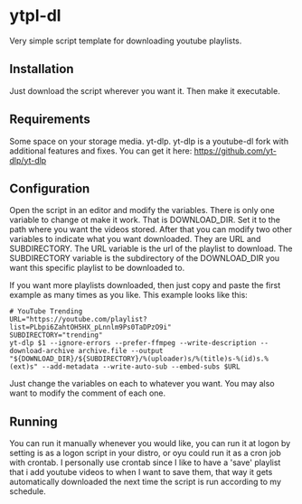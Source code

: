 # ytpl-dl
Very simple script template for downloading youtube playlists.

## Installation
Just download the script wherever you want it. Then make it executable.

## Requirements
Some space on your storage media. yt-dlp. yt-dlp is a youtube-dl fork with additional features and fixes. You can get it here: https://github.com/yt-dlp/yt-dlp

## Configuration
Open the script in an editor and modify the variables. There is only one variable to change ot make it work. That is DOWNLOAD_DIR. Set it to the path where you want the videos stored. After that you can modify two other variables to indicate what you want downloaded. They are URL and SUBDIRECTORY. The URL variable is the url of the playlist to download. The SUBDIRECTORY variable is the subdirectory of the DOWNLOAD_DIR you want this specific playlist to be downloaded to.

If you want more playlists downloaded, then just copy and paste the first example as many times as you like. This example looks like this:
```
# YouTube Trending
URL="https://youtube.com/playlist?list=PLbpi6ZahtOH5HX_pLnnlm9Ps0TaDPzO9i"
SUBDIRECTORY="trending"
yt-dlp $1 --ignore-errors --prefer-ffmpeg --write-description --download-archive archive.file --output "${DOWNLOAD_DIR}/${SUBDIRECTORY}/%(uploader)s/%(title)s-%(id)s.%(ext)s" --add-metadata --write-auto-sub --embed-subs $URL
```
Just change the variables on each to whatever you want. You may also want to modify the comment of each one.

## Running
You can run it manually whenever you would like, you can run it at logon by setting is as a logon script in your distro, or oyu could run it as a cron job with crontab. I personally use crontab since I like to have a 'save' playlist that i add youtube videos to when I want to save them, that way it gets automatically downloaded the next time the script is run according to my schedule.
